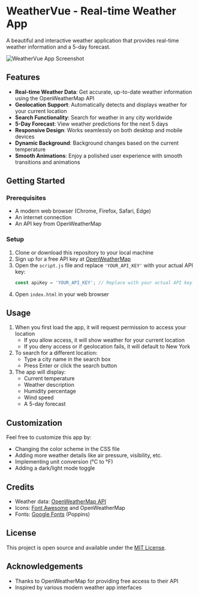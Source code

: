 # WeatherVue - Real-time Weather App

A beautiful and interactive weather application that provides real-time weather information and a 5-day forecast.

![WeatherVue App Screenshot](https://i.imgur.com/JIw9Vw6.jpg)

## Features

- **Real-time Weather Data**: Get accurate, up-to-date weather information using the OpenWeatherMap API
- **Geolocation Support**: Automatically detects and displays weather for your current location
- **Search Functionality**: Search for weather in any city worldwide
- **5-Day Forecast**: View weather predictions for the next 5 days
- **Responsive Design**: Works seamlessly on both desktop and mobile devices
- **Dynamic Background**: Background changes based on the current temperature
- **Smooth Animations**: Enjoy a polished user experience with smooth transitions and animations

## Getting Started

### Prerequisites

- A modern web browser (Chrome, Firefox, Safari, Edge)
- An internet connection
- An API key from OpenWeatherMap

### Setup

1. Clone or download this repository to your local machine
2. Sign up for a free API key at [OpenWeatherMap](https://openweathermap.org/api)
3. Open the `script.js` file and replace `'YOUR_API_KEY'` with your actual API key:
   ```javascript
   const apiKey = 'YOUR_API_KEY'; // Replace with your actual API key
   ```
4. Open `index.html` in your web browser

## Usage

1. When you first load the app, it will request permission to access your location
   - If you allow access, it will show weather for your current location
   - If you deny access or if geolocation fails, it will default to New York
2. To search for a different location:
   - Type a city name in the search box
   - Press Enter or click the search button
3. The app will display:
   - Current temperature
   - Weather description
   - Humidity percentage
   - Wind speed
   - A 5-day forecast

## Customization

Feel free to customize this app by:

- Changing the color scheme in the CSS file
- Adding more weather details like air pressure, visibility, etc.
- Implementing unit conversion (°C to °F)
- Adding a dark/light mode toggle

## Credits

- Weather data: [OpenWeatherMap API](https://openweathermap.org/api)
- Icons: [Font Awesome](https://fontawesome.com/) and OpenWeatherMap
- Fonts: [Google Fonts](https://fonts.google.com/) (Poppins)

## License

This project is open source and available under the [MIT License](LICENSE).

## Acknowledgements

- Thanks to OpenWeatherMap for providing free access to their API
- Inspired by various modern weather app interfaces 